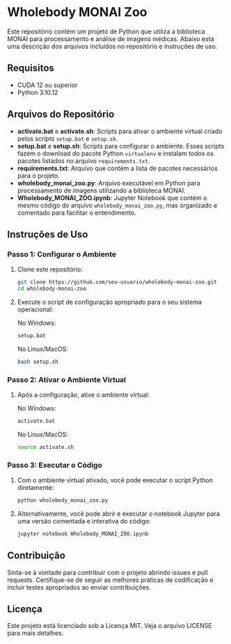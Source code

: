 # Wholebody MONAI Zoo

Este repositório contém um projeto de Python que utiliza a biblioteca MONAI para processamento e análise de imagens médicas. Abaixo está uma descrição dos arquivos incluídos no repositório e instruções de uso.

## Requisitos

- CUDA 12 ou superior
- Python 3.10.12

## Arquivos do Repositório

- **activate.bat** e **activate.sh**: Scripts para ativar o ambiente virtual criado pelos scripts `setup.bat` e `setup.sh`.
- **setup.bat** e **setup.sh**: Scripts para configurar o ambiente. Esses scripts fazem o download do pacote Python `virtualenv` e instalam todos os pacotes listados no arquivo `requirements.txt`.
- **requirements.txt**: Arquivo que contém a lista de pacotes necessários para o projeto.
- **wholebody_monai_zoo.py**: Arquivo executável em Python para processamento de imagens utilizando a biblioteca MONAI.
- **Wholebody_MONAI_ZOO.ipynb**: Jupyter Notebook que contém o mesmo código do arquivo `wholebody_monai_zoo.py`, mas organizado e comentado para facilitar o entendimento.

## Instruções de Uso

### Passo 1: Configurar o Ambiente

1. Clone este repositório:
    ```sh
    git clone https://github.com/seu-usuario/wholebody-monai-zoo.git
    cd wholebody-monai-zoo
    ```

2. Execute o script de configuração apropriado para o seu sistema operacional:

    No Windows:
    ```sh
    setup.bat
    ```

    No Linux/MacOS:
    ```sh
    bash setup.sh
    ```

### Passo 2: Ativar o Ambiente Virtual

1. Após a configuração, ative o ambiente virtual:

    No Windows:
    ```sh
    activate.bat
    ```

    No Linux/MacOS:
    ```sh
    source activate.sh
    ```

### Passo 3: Executar o Código

1. Com o ambiente virtual ativado, você pode executar o script Python diretamente:

    ```sh
    python wholebody_monai_zoo.py
    ```

2. Alternativamente, você pode abrir e executar o notebook Jupyter para uma versão comentada e interativa do código:

    ```sh
    jupyter notebook Wholebody_MONAI_ZOO.ipynb
    ```

## Contribuição

Sinta-se à vontade para contribuir com o projeto abrindo issues e pull requests. Certifique-se de seguir as melhores práticas de codificação e incluir testes apropriados ao enviar contribuições.

## Licença

Este projeto está licenciado sob a Licença MIT. Veja o arquivo LICENSE para mais detalhes.

